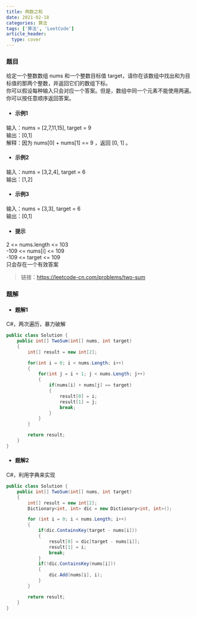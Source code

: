 ```yaml
---
title: 两数之和
date: 2021-02-18
categories: 算法
tags: ['算法', 'LeetCode']
article_header:
  type: cover
---
```


### 题目

给定一个整数数组 nums 和一个整数目标值 target，请你在该数组中找出和为目标值的那两个整数，并返回它们的数组下标。  
你可以假设每种输入只会对应一个答案。但是，数组中同一个元素不能使用两遍。  
你可以按任意顺序返回答案。

<!--more-->

- #### 示例1

输入：nums = [2,7,11,15], target = 9  
输出：[0,1]  
解释：因为 nums[0] + nums[1] == 9 ，返回 [0, 1] 。  

- #### 示例2

输入：nums = [3,2,4], target = 6  
输出：[1,2]  

- #### 示例3

输入：nums = [3,3], target = 6  
输出：[0,1]  

- #### 提示

2 <= nums.length <= 103  
-109 <= nums[i] <= 109  
-109 <= target <= 109  
只会存在一个有效答案  

> 链接：<https://leetcode-cn.com/problems/two-sum>

### 题解

- #### 题解1

C#，两次遍历，暴力破解

```csharp
public class Solution {
    public int[] TwoSum(int[] nums, int target) 
    {
        int[] result = new int[2];

        for(int i = 0; i < nums.Length; i++)
        {
            for(int j = i + 1; j < nums.Length; j++)
            {
                if(nums[i] + nums[j] == target)
                {
                    result[0] = i;
                    result[1] = j;
                    break;
                }
            }
        }

        return result;
    }
}
```

- #### 题解2

C#，利用字典来实现

```csharp
public class Solution {
    public int[] TwoSum(int[] nums, int target) 
    {
        int[] result = new int[2];
        Dictionary<int, int> dic = new Dictionary<int, int>();

        for (int i = 0; i < nums.Length; i++)
        {
            if(dic.ContainsKey(target - nums[i]))
            {
                result[0] = dic[target - nums[i]];
                result[1] = i;
                break;
            }
            if(!dic.ContainsKey(nums[i]))
            {
                dic.Add(nums[i], i);
            }
        }

        return result;
    }
}
```
